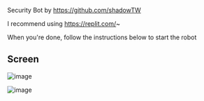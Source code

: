 Security Bot by https://github.com/shadowTW

I recommend using https://replit.com/~

When you're done, follow the instructions below to start the robot


## Screen

![image](https://user-images.githubusercontent.com/97552364/154794671-bfc1190e-8c18-4a09-88c6-b27965244fff.png)




![image](https://user-images.githubusercontent.com/97552364/154794628-347022bb-4402-43aa-8cc6-3adaa78a24bb.png)
